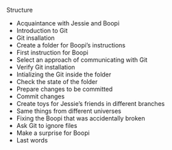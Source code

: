 Structure

- Acquaintance with Jessie and Boopi
- Introduction to Git
- Git insallation
- Create a folder for Boopi’s instructions
- First instruction for Boopi
- Select an approach of communicating with Git
- Verify Git installation
- Intializing the Git inside the folder
- Check the state of the folder
- Prepare changes to be committed
- Commit changes
- Create toys for Jessie’s friends in different branches
- Same things from different universes
- Fixing the Boopi that was accidentally broken
- Ask Git to ignore files
- Make a surprise for Boopi
- Last words
